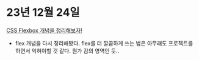 # 23년 12월 24일

[CSS Flexbox 개념을 정리해보자!](https://studysmart.tistory.com/125)
- flex 개념을 다시 정리해봤다. flex를 더 깔끔하게 쓰는 법은 아무래도 프로젝트를 하면서 익혀야할 것 같다. 뭔가 감의 영역인 듯..